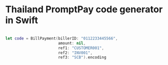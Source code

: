 # Thailand PromptPay code generator in Swift


~~~swift 

let code = BillPayment(billerID: "0112233445566",
                       amount: nil,
                       ref1: "CUSTOMER001",
                       ref2: "INV001",
                       ref3: "SCB").encoding

~~~ 
